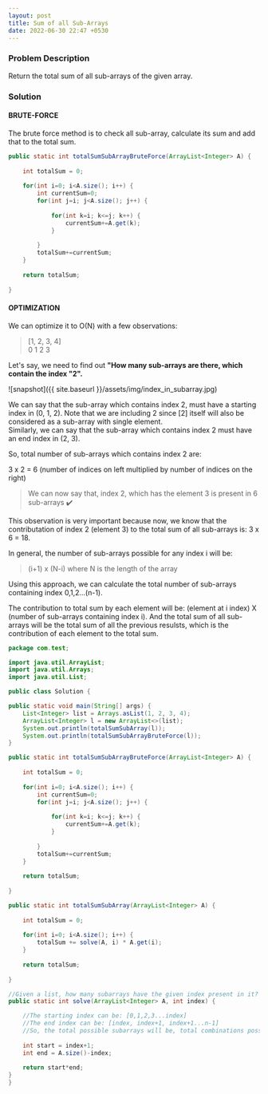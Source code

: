 ```yaml
---
layout: post
title: Sum of all Sub-Arrays
date: 2022-06-30 22:47 +0530
---
```


### Problem Description

Return the total sum of all sub-arrays of the given array.

### Solution

#### BRUTE-FORCE

The brute force method is to check all sub-array, calculate its sum and add that to the total sum.

```java
public static int totalSumSubArrayBruteForce(ArrayList<Integer> A) {
    
    int totalSum = 0;
    
    for(int i=0; i<A.size(); i++) {
        int currentSum=0;
        for(int j=i; j<A.size(); j++) {
            
            for(int k=i; k<=j; k++) {
                currentSum+=A.get(k);
            }
            
        }
        totalSum+=currentSum;
    }
    
    return totalSum;
    
}
```

#### OPTIMIZATION

We can optimize it to O(N) with a few observations:  

> [1, 2, 3, 4]  
> 0  1  2  3

Let's say, we need to find out __"How many sub-arrays are there, which contain the index "2".__

![snapshot]({{ site.baseurl }}/assets/img/index_in_subarray.jpg)

We can say that the sub-array which contains index 2, must have a starting index in (0, 1, 2). Note that we are including 2 since [2] itself will also be considered as a sub-array with single element.  
Similarly, we can say that the sub-array which contains index 2 must have an end index in (2, 3).

So, total number of sub-arrays which contains index 2 are:  

3 x 2 = 6 (number of indices on left multiplied by number of indices on the right)  

> We can now say that, index 2, which has the element 3 is present in 6 sub-arrays :heavy_check_mark:

This observation is very important because now, we know that the contributation of index 2 (element 3) to the total sum of all sub-arrays is: 3 x 6 = 18.

In general, the number of sub-arrays possible for any index i will be:  

> (i+1) x (N-i) where N is the length of the array

Using this approach, we can calculate the total number of sub-arrays containing index 0,1,2...(n-1).  

The contribution to total sum by each element will be: (element at i index) X (number of sub-arrays containing index i). And the total sum of all sub-arrays will be the total sum of all the previous resulsts, which is the contribution of each element to the total sum.

```java
package com.test;

import java.util.ArrayList;
import java.util.Arrays;
import java.util.List;

public class Solution {

public static void main(String[] args) {
    List<Integer> list = Arrays.asList(1, 2, 3, 4);
    ArrayList<Integer> l = new ArrayList<>(list);
    System.out.println(totalSumSubArray(l));
    System.out.println(totalSumSubArrayBruteForce(l));
}

public static int totalSumSubArrayBruteForce(ArrayList<Integer> A) {
    
    int totalSum = 0;
    
    for(int i=0; i<A.size(); i++) {
        int currentSum=0;
        for(int j=i; j<A.size(); j++) {
            
            for(int k=i; k<=j; k++) {
                currentSum+=A.get(k);
            }
            
        }
        totalSum+=currentSum;
    }
    
    return totalSum;
    
}

public static int totalSumSubArray(ArrayList<Integer> A) {
    
    int totalSum = 0;
    
    for(int i=0; i<A.size(); i++) {
        totalSum += solve(A, i) * A.get(i);
    }
    
    return totalSum;
    
}

//Given a list, how many subarrays have the given index present in it?
public static int solve(ArrayList<Integer> A, int index) {

    //The starting index can be: [0,1,2,3...index]
    //The end index can be: [index, index+1, index+1...n-1]
    //So, the total possible subarrays will be, total combinations possible for the above values
    
    int start = index+1;
    int end = A.size()-index;
    
    return start*end;
}
}
```
